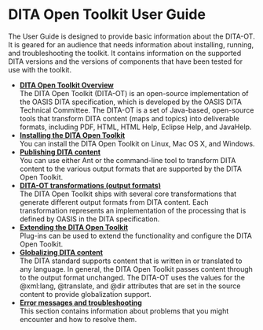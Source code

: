 # DITA Open Toolkit User Guide

The User Guide is designed to provide basic information about the DITA-OT. It is geared for an audience that needs information about installing, running, and troubleshooting the toolkit. It contains information on the supported DITA versions and the versions of components that have been tested for use with the toolkit.

-   **[DITA Open Toolkit Overview](../user-guide/overview-of-dita-ot.md)**  
The DITA Open Toolkit \(DITA-OT\) is an open-source implementation of the OASIS DITA specification, which is developed by the OASIS DITA Technical Committee. The DITA-OT is a set of Java-based, open-source tools that transform DITA content \(maps and topics\) into deliverable formats, including PDF, HTML, HTML Help, Eclipse Help, and JavaHelp.
-   **[Installing the DITA Open Toolkit](../user-guide/installing.md)**  
You can install the DITA Open Toolkit on Linux, Mac OS X, and Windows.
-   **[Publishing DITA content](../user-guide/transforming-dita-content.md)**  
You can use either Ant or the command-line tool to transform DITA content to the various output formats that are supported by the DITA Open Toolkit.
-   **[DITA-OT transformations \(output formats\)](../user-guide/AvailableTransforms.md)**  
The DITA Open Toolkit ships with several core transformations that generate different output formats from DITA content. Each transformation represents an implementation of the processing that is defined by OASIS in the DITA specification.
-   **[Extending the DITA Open Toolkit](../user-guide/extending-the-dita-ot.md)**  
Plug-ins can be used to extend the functionality and configure the DITA Open Toolkit.
-   **[Globalizing DITA content](../user-guide/DITA-globalization.md)**  
The DITA standard supports content that is written in or translated to any language. In general, the DITA Open Toolkit passes content through to the output format unchanged. The DITA-OT uses the values for the @xml:lang, @translate, and @dir attributes that are set in the source content to provide globalization support.
-   **[Error messages and troubleshooting](../user-guide/troubleshooting-overview.md)**  
This section contains information about problems that you might encounter and how to resolve them.

